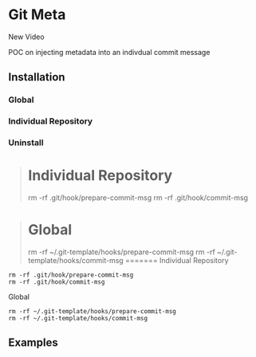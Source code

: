 # Git Meta
New Video

POC on injecting metadata into an indivdual commit message

## Installation

### Global

### Individual Repository

### Uninstall

> # Individual Repository 
> rm -rf .git/hook/prepare-commit-msg
> rm -rf .git/hook/commit-msg

> # Global
> rm -rf ~/.git-template/hooks/prepare-commit-msg
> rm -rf ~/.git-template/hooks/commit-msg
=======
Individual Repository 
```
rm -rf .git/hook/prepare-commit-msg
rm -rf .git/hook/commit-msg
```

Global
```
rm -rf ~/.git-template/hooks/prepare-commit-msg
rm -rf ~/.git-template/hooks/commit-msg
```

## Examples
